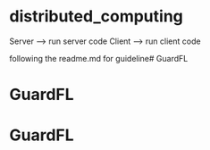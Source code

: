 # distributed_computing
Server --> run server code
Client --> run client code

following the readme.md for guideline# GuardFL
# GuardFL
# GuardFL
